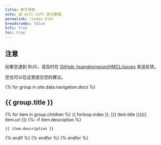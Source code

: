 ```yaml
---
title: 新手导航
note: 由 wifi-left 进行整理。
permalink: /index.html
breadcrumbs: false
hits: true
toc: true
---
```


## 注意

如果您遇到 BUG，请及时在 [GitHub: huanghongxun/HMCL/issues](https://github.com/HMCL-dev/HMCL/issues) 发送反馈。

您也可以在这里提交您的建议。

{% for group in site.data.navigation.docs %}
## {{ group.title }}

{% for item in group.children %}
{{ forloop.index }}. [{{ item.title }}]({{ item.url }})
{%- if item.description %}

    {{ item.description }}
{% endif %}
{% endfor %}
{% endfor %}
